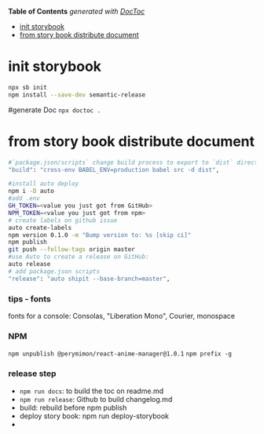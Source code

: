 <!-- START doctoc generated TOC please keep comment here to allow auto update -->
<!-- DON'T EDIT THIS SECTION, INSTEAD RE-RUN doctoc TO UPDATE -->
**Table of Contents**  *generated with [DocToc](https://github.com/thlorenz/doctoc)*

- [init storybook](#init-storybook)
- [from story book distribute document](#from-story-book-distribute-document)

<!-- END doctoc generated TOC please keep comment here to allow auto update -->

#  init storybook

```bash 
npx sb init
npm install --save-dev semantic-release
```

#generate Doc
`npx doctoc .`

# from story book distribute document
```bash
#`package.json/scripts` change build process to export to `dist` directory by babel
"build": "cross-env BABEL_ENV=production babel src -d dist",

#install auto deploy 
npm i -D auto 
#add .env
GH_TOKEN=<value you just got from GitHub>
NPM_TOKEN=<value you just got from npm>
# create labels on github issue
auto create-labels
npm version 0.1.0 -m "Bump version to: %s [skip ci]"
npm publish
git push --follow-tags origin master
#use Auto to create a release on GitHub:
auto release
# add package.json scripts
"release": "auto shipit --base-branch=master",

```

### tips - fonts
fonts for a console: Consolas, "Liberation Mono", Courier, monospace

### NPM
`npm unpublish @perymimon/react-anime-manager@1.0.1`
`npm prefix -g`

### release step
- `npm run docs`: to build the toc on readme.md
- `npm run release`: Github to build changelog.md
- build: rebuild before npm publish
- deploy story book: npm run deploy-storybook
- 
